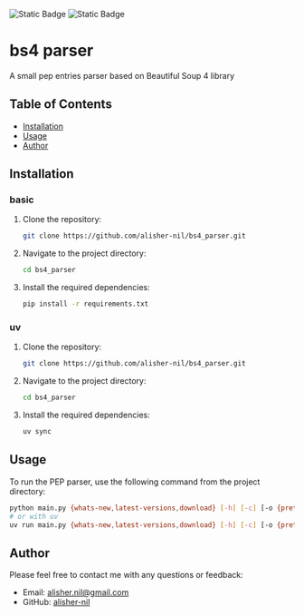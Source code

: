 ![Static Badge](https://img.shields.io/badge/python-3.10-%233776AB?logo=python)
![Static Badge](https://img.shields.io/badge/Beautiful%20Soup%204-v4.12.3-blue)


# bs4 parser

A small pep entries parser based on Beautiful Soup 4 library

## Table of Contents
- [Installation](#installation)
- [Usage](#usage)
- [Author](#author)

## Installation

### basic
1. Clone the repository:

    ```bash
    git clone https://github.com/alisher-nil/bs4_parser.git
    ```

2. Navigate to the project directory:

    ```bash
    cd bs4_parser
    ```

3. Install the required dependencies:

    ```bash
    pip install -r requirements.txt
    ```
### uv
1. Clone the repository:

    ```bash
    git clone https://github.com/alisher-nil/bs4_parser.git
    ```

2. Navigate to the project directory:

    ```bash
    cd bs4_parser
    ```

3. Install the required dependencies:

    ```bash
    uv sync
    ```

## Usage

To run the PEP parser, use the following command from the project directory:

```bash
python main.py {whats-new,latest-versions,download} [-h] [-c] [-o {pretty,file}] 
# or with uv
uv run main.py {whats-new,latest-versions,download} [-h] [-c] [-o {pretty,file}] 
```

## Author
Please feel free to contact me with any questions or feedback:

- Email: alisher.nil@gmail.com
- GitHub: [alisher-nil](https://github.com/alisher-nil/)